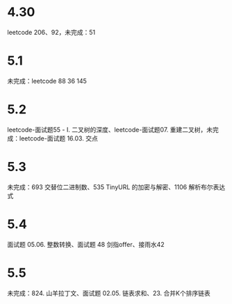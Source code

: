 # 4.30 
leetcode 206、92，未完成：51
# 5.1 
未完成：leetcode 88 36 145
# 5.2 
leetcode-面试题55 - I. 二叉树的深度、leetcode-面试题07. 重建二叉树，未完成：leetcode-面试题 16.03. 交点
# 5.3 
未完成：693 交替位二进制数、535 TinyURL 的加密与解密、1106 解析布尔表达式  
# 5.4 
面试题 05.06. 整数转换、面试题 48  剑指offer、接雨水42
# 5.5 
未完成：824. 山羊拉丁文、面试题 02.05. 链表求和、23. 合并K个排序链表
